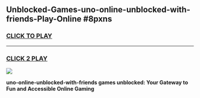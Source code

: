 
## Unblocked-Games-uno-online-unblocked-with-friends-Play-Online #8pxns
<h3>
<a href="https://news.freeplayer.one?title=uno-online-unblocked-with-friends&ref=3">CLICK TO PLAY</a></h3>
<hr>

<h3>
<a href="https://news.freeplayer.one?title=uno-online-unblocked-with-friends&ref=3">CLICK 2 PLAY</a>
  
</h3>

<a href="https://news.freeplayer.one?title=uno-online-unblocked-with-friends&ref=3"><img src="https://clearcache.store/games.png"></a>


**uno-online-unblocked-with-friends games unblocked: Your Gateway to Fun and Accessible Online Gaming**
